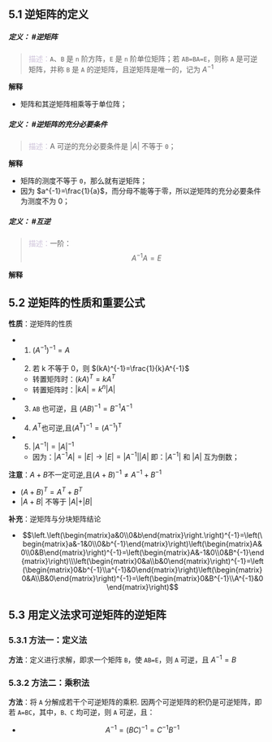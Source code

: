 ## 5.1 逆矩阵的定义
##### **定义**： #逆矩阵 
> <font color="#ccc1d9">描述：</font>`A`、`B` 是 `n` 阶方阵，`E` 是 `n` 阶单位矩阵；若 `AB=BA=E`，则称 `A` 是可逆矩阵，并称 `B` 是 `A` 的逆矩阵，且逆矩阵是唯一的，记为 $A^{-1}$   

**解释**
+ 矩阵和其逆矩阵相乘等于单位阵；

##### **定义**： #逆矩阵的充分必要条件 
> <font color="#ccc1d9">描述：</font>A 可逆的充分必要条件是 $|A|$ 不等于 `0`； 

**解释**
+ 矩阵的测度不等于 `0`，那么就有逆矩阵；
+ 因为 $a^{-1}=\frac{1}{a}$，而分母不能等于零，所以逆矩阵的充分必要条件为测度不为 0；

##### **定义**： #互逆
> <font color="#ccc1d9">描述：</font>一阶： $$A^{-1}A=E$$

**解释**

## 5.2 逆矩阵的性质和重要公式 
**性质**：逆矩阵的性质
+ 1. $(A^{-1})^{-1}=A$
+ 2. 若 k 不等于 0，则 $(kA)^{-1}=\frac{1}{k}A^{-1}$
	+ 转置矩阵时：$(kA)^T=kA^T$
	+ 转置矩阵时：$|kA|=k^n|A|$ 
+ 3. `AB` 也可逆，且 $(AB)^{-1}=B^{-1}A^{-1}$
+ 4. $A^{\mathrm{T}}\text{也可逆,且}(A^{\mathrm{T}})^{-1}=(A^{-1})^{\mathrm{T}}$ 
+ 5. $\left|A^{-1}\right|=|A|^{-1}$
	+ 因为：$|A^{-1}A|=|E|\rightarrow|E|=|A^{-1}||A|$ 即：$|A^{-1}|$ 和 $|A|$ 互为倒数；

**注意**：$A+B\text{不一定可逆,且}\left(A+B\right)^{-1}\neq A^{-1}+B^{-1}$
+ $\left(A+B\right)^{T}=A^{T}+B^{T}$
+ $\vert A+B\vert$ 不等于 $\vert A\vert+\vert B\vert$  

**补充**：逆矩阵与分块矩阵结论
+ $$\left.\left(\begin{matrix}a&0\\0&b\end{matrix}\right.\right)^{-1}=\left(\begin{matrix}a&-1&0\\0&b^{-1}\end{matrix}\right)\left(\begin{matrix}A&0\\0&B\end{matrix}\right)^{-1}=\left(\begin{matrix}A&-1&0\\0&B^{-1}\end{matrix}\right)\\\left(\begin{matrix}0&a\\b&0\end{matrix}\right)^{-1}=\left(\begin{matrix}0&b^{-1}\\a^{-1}&0\end{matrix}\right)\left(\begin{matrix}0&A\\B&0\end{matrix}\right)^{-1}=\left(\begin{matrix}0&B^{-1}\\A^{-1}&0\end{matrix}\right)$$

## 5.3 用定义法求可逆矩阵的逆矩阵 
### 5.3.1 方法一：定义法
**方法**：定义进行求解，即求一个矩阵 `B`，使 `AB=E`，则 `A` 可逆，且 $A^{-1}=B$

### 5.3.2 方法二：乘积法
**方法**：将 `A` 分解成若干个可逆矩阵的乘积. 因两个可逆矩阵的积仍是可逆矩阵，即若 `A=BC`，其中，`B、C` 均可逆，则 `A` 可逆，且：
+ $$A^{-1}=(BC)^{-1}=C^{-1}B^{-1}$$
